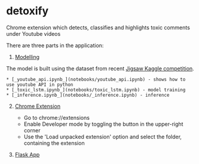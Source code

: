 # detoxify
Chrome extension which detects, classifies and highlights toxic comments under Youtube videos

There are three parts in the application:

1. [Modelling](notebooks/)

The model is built using the dataset from recent [Jigsaw Kaggle competition](https://www.kaggle.com/c/jigsaw-unintended-bias-in-toxicity-classification). 

	* [_youtube_api.ipynb_](notebooks/youtube_api.ipynb) - shows how to use youtube API in python
	* [_toxic_lstm.ipynb_](notebooks/toxic_lstm.ipynb) - model training
	* [_inference.ipynb_](notebooks/_inference.ipynb) - inference

2. [Chrome Extension](chrome_extension/)

	* Go to chrome://extensions
	* Enable Developer mode by toggling the button in the upper-right corner
	* Use the 'Load unpacked extension' option and select the folder, containing the extension


3. [Flask App](flask_app/)
